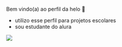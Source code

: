 Bem vindo(a) ao perfil da helo 🐣
- utilizo esse perfil para projetos escolares
- sou estudante do alura


![](https://media.giphy.com/media/EppfPbsUUOC5COk0mZ/giphy.gif?cid=790b7611f49nqj0erd3uyv152twzgeog1grga8up1n5zvyrj&ep=v1_gifs_search&rid=giphy.gif&ct=g)
